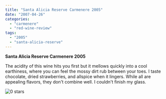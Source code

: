 ```yaml
---
title: "Santa Alicia Reserve Carmenere 2005"
date: "2007-04-26"
categories: 
  - "carmenere"
  - "red-wine-review"
tags: 
  - "2005"
  - "santa-alicia-reserve"
---
```


**Santa Alicia Reserve Carmenere 2005**

The acidity of this wine hits you first but it mellows quickly into a cool earthiness, where you can feel the mossy dirt rub between your toes. I taste chocolate, dried strawberries, and allspice when it lingers. While all are appealing flavors, they don't combine well. I couldn't finish my glass.

![0 stars](http://www.rebeccagomezfarrell.com/wp-content/uploads/2009/04/rating_mushroom1.gif "rating_mushroom1")
